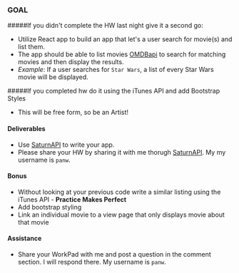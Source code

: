 ### GOAL 
#####If you didn't complete the HW last night give it a second go:
- Utilize React app to build an app that let's a user search for movie(s) and list them.
- The app should be able to list movies [OMDBapi](http://www.omdbapi.com/) to search for matching movies and then display the results.
 - *Example*: If a user searches for `Star Wars`, a list of every Star Wars movie will be displayed.

#####If you completed hw do it using the iTunes API and add Bootstrap Styles
- This will be free form, so be an Artist!

#### Deliverables
- Use [SaturnAPI](https://SaturnAPI.com/) to write your app.
- Please share your HW by sharing it with me thorugh [SaturnAPI](https://SaturnAPI.com/). My my username is `panw`.

#### Bonus
- Without looking at your previous code write a similar listing using the iTunes API - **Practice Makes Perfect**
- Add bootstrap styling
- Link an individual movie to a view page that only displays movie about that movie


#### Assistance
- Share your WorkPad with me and post a question in the comment section. I will respond there. My username is `panw`.
